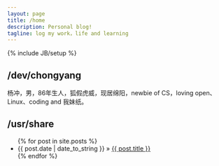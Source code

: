 ```yaml
---
layout: page
title: /home
description: Personal blog!
tagline: log my work，life and learning
---
```

{% include JB/setup %}

## /dev/chongyang

杨冲，男，86年生人，狐假虎威，现居绵阳，newbie of CS，loving open、Linux、coding and 我妹纸。

## /usr/share

<ul class="posts">
  {% for post in site.posts %}
    <li><span>{{ post.date | date_to_string }}</span> &raquo; <a href="{{ BASE_PATH }}{{ post.url }}">{{ post.title }}</a></li>
  {% endfor %}
</ul>

